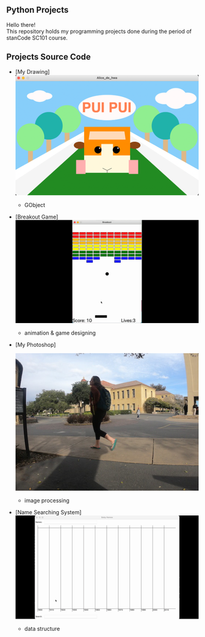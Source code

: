 ## Python Projects
Hello there!\
This repository holds my programming projects done during the period of stanCode SC101 course.

## Projects Source Code
* [My Drawing]
  ![image](https://github.com/alicejuancc/pythonProject/blob/main/pic/drawing.png)
  * GObject
    
* [Breakout Game]
  ![image](https://github.com/alicejuancc/pythonProject/blob/main/pic/breakOut.gif)
  * animation & game designing

* [My Photoshop]
  
  ![image](https://github.com/alicejuancc/pythonProject/blob/main/pic/photoshop_old.jpg)

  * image processing

* [Name Searching System]
  ![image](https://github.com/alicejuancc/pythonProject/blob/main/pic/babyname.gif)
  * data structure
